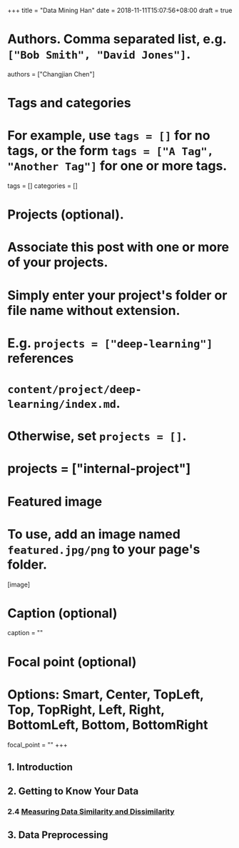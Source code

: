 +++
title = "Data Mining Han"
date = 2018-11-11T15:07:56+08:00
draft = true

# Authors. Comma separated list, e.g. `["Bob Smith", "David Jones"]`.
authors = ["Changjian Chen"]

# Tags and categories
# For example, use `tags = []` for no tags, or the form `tags = ["A Tag", "Another Tag"]` for one or more tags.
tags = []
categories = []

# Projects (optional).
#   Associate this post with one or more of your projects.
#   Simply enter your project's folder or file name without extension.
#   E.g. `projects = ["deep-learning"]` references 
#   `content/project/deep-learning/index.md`.
#   Otherwise, set `projects = []`.
# projects = ["internal-project"]

# Featured image
# To use, add an image named `featured.jpg/png` to your page's folder. 
[image]
  # Caption (optional)
  caption = ""

  # Focal point (optional)
  # Options: Smart, Center, TopLeft, Top, TopRight, Left, Right, BottomLeft, Bottom, BottomRight
  focal_point = ""
+++

## 1. Introduction
## 2. Getting to Know Your Data
### 2.4 [Measuring Data Similarity and Dissimilarity](http://localhost:1313/post/data-mining-han/2_4_data_similarity/)
## 3. Data Preprocessing
